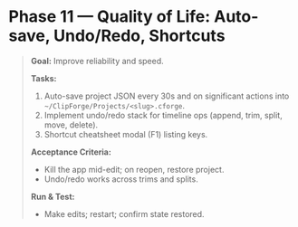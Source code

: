 # Phase 11 — Quality of Life: Auto-save, Undo/Redo, Shortcuts

> **Goal:** Improve reliability and speed.
>
> **Tasks:**
>
> 1. Auto-save project JSON every 30s and on significant actions into `~/ClipForge/Projects/<slug>.cforge`.
> 2. Implement undo/redo stack for timeline ops (append, trim, split, move, delete).
> 3. Shortcut cheatsheet modal (F1) listing keys.
>
> **Acceptance Criteria:**
>
> - Kill the app mid-edit; on reopen, restore project.
> - Undo/redo works across trims and splits.
>
> **Run & Test:**
>
> - Make edits; restart; confirm state restored.
